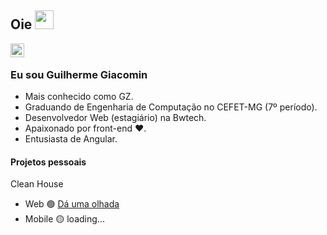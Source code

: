 ## Oie <img src="https://raw.githubusercontent.com/iampavangandhi/iampavangandhi/master/gifs/Hi.gif" width="30px">

<a href="https://www.linkedin.com/in/guilherme-giacomin-44b14b179/">
  <img align="left" alt="Meu linkedin :)" width="22px" src="https://cdn.jsdelivr.net/npm/simple-icons@v3/icons/linkedin.svg" />
</a>
<br />

### Eu sou Guilherme Giacomin
- Mais conhecido como GZ.
- Graduando de Engenharia de Computação no CEFET-MG (7º período).
- Desenvolvedor Web (estagiário) na Bwtech.
- Apaixonado por front-end ❤.
- Entusiasta de Angular.

#### Projetos pessoais
Clean House
- Web 🟢 [Dá uma olhada](https://youtu.be/0_K-MqDsElg)
- Mobile 🟡 loading...
